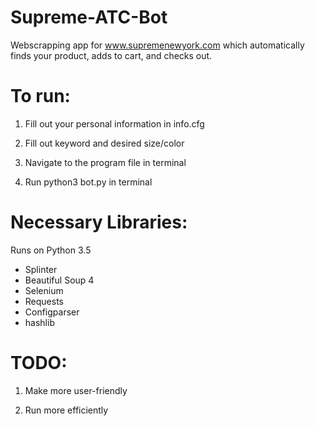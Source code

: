 # Supreme-ATC-Bot

Webscrapping app for www.supremenewyork.com which automatically finds your product, adds to cart, and checks out. 


# To run:
1. Fill out your personal information in info.cfg

2. Fill out keyword and desired size/color 

3. Navigate to the program file in terminal

3. Run python3 bot.py in terminal 

# Necessary Libraries: 
Runs on Python 3.5
- Splinter 
- Beautiful Soup 4
- Selenium
- Requests
- Configparser 
- hashlib


# TODO: 

1. Make more user-friendly 

2. Run more efficiently 
